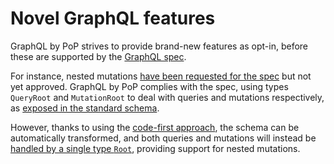 # Novel GraphQL features

GraphQL by PoP strives to provide brand-new features as opt-in, before these are supported by the [GraphQL spec](https://spec.graphql.org/draft/).

For instance, nested mutations [have been requested for the spec](https://github.com/graphql/graphql-spec/issues/252) but not yet approved. GraphQL by PoP complies with the spec, using types `QueryRoot` and `MutationRoot` to deal with queries and mutations respectively, as [exposed in the standard schema](https://newapi.getpop.org/graphql-interactive/).

However, thanks to using the [code-first approach](../architecture/code-first.html), the schema can be automatically transformed, and both queries and mutations will instead be [handled by a single type `Root`](https://newapi.getpop.org/graphql-interactive/?mutation_scheme=nested), providing support for nested mutations.
